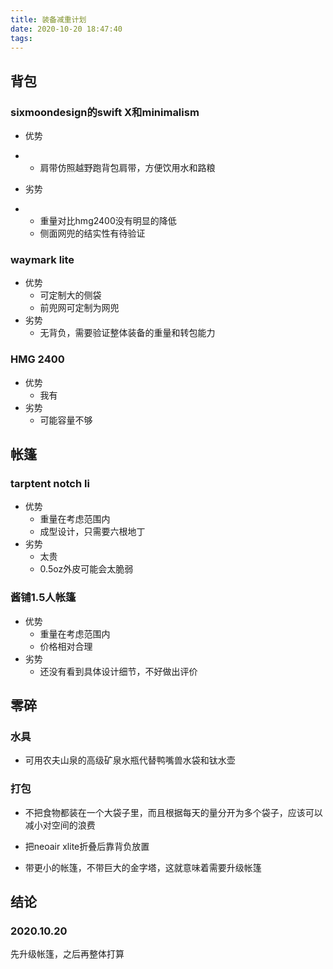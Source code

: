 ```yaml
---
title: 装备减重计划
date: 2020-10-20 18:47:40
tags:
---
```


## 背包

### sixmoondesign的swift X和minimalism

- 优势

- - 肩带仿照越野跑背包肩带，方便饮用水和路粮

- 劣势

- - 重量对比hmg2400没有明显的降低
  - 侧面网兜的结实性有待验证

### waymark lite

- 优势
  - 可定制大的侧袋
  - 前兜网可定制为网兜
- 劣势
  - 无背负，需要验证整体装备的重量和转包能力

### HMG 2400

- 优势
  - 我有
- 劣势
  - 可能容量不够

## 帐篷

### tarptent notch li

- 优势
  - 重量在考虑范围内
  - 成型设计，只需要六根地丁
- 劣势
  - 太贵
  - 0.5oz外皮可能会太脆弱

### 酱铺1.5人帐篷

- 优势
  - 重量在考虑范围内
  - 价格相对合理
- 劣势
  - 还没有看到具体设计细节，不好做出评价

## 零碎

### 水具

- 可用农夫山泉的高级矿泉水瓶代替鸭嘴兽水袋和钛水壶

### 打包

- 不把食物都装在一个大袋子里，而且根据每天的量分开为多个袋子，应该可以减小对空间的浪费

- 把neoair xlite折叠后靠背负放置
- 带更小的帐篷，不带巨大的金字塔，这就意味着需要升级帐篷

## 结论

### 2020.10.20

先升级帐篷，之后再整体打算